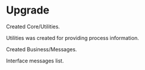 <h1>Upgrade</h1>
<p>Created Core/Utilities.</p>
<p>Utilities was created for providing process information.</p>
<p>Created Business/Messages.</p>
<p>Interface messages list.</p>
